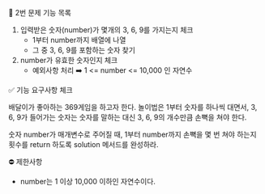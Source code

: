 📝 2번 문제 기능 목록

1. 입력받은 숫자(number)가 몇개의 3, 6, 9를 가지는지 체크
    - 1부터 number까지 배열에 나열
    - 그 중 3, 6, 9를 포함하는 숫자 찾기
2. number가 유효한 숫자인지 체크
    - 예외사항 처리
        ➡️ 1 <= number <= 10,000 인 자연수


✅ 기능 요구사항 체크

배달이가 좋아하는 369게임을 하고자 한다. 놀이법은 1부터 숫자를 하나씩 대면서, 3, 6, 9가 들어가는 숫자는 숫자를 말하는 대신 3, 6, 9의 개수만큼 손뼉을 쳐야 한다.

숫자 number가 매개변수로 주어질 때, 1부터 number까지 손뼉을 몇 번 쳐야 하는지 횟수를 return 하도록 solution 메서드를 완성하라.


⛔️ 제한사항

- number는 1 이상 10,000 이하인 자연수이다.
